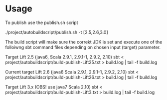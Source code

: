 
Usage
===== 

To publish use the publish.sh script

./project/autobuildscript/publish.sh -t [2.5,2.6,3.0]

The build script will make sure the correkt JDK is set and execute one of the folloiwng 
sbt command files depending on chosen input (target) parameter.

Target Lift 2.5 (java6, Scala 2.9.1, 2.9.1-1, 2.9.2, 2.10)
sbt < project/autobuildscript/build-publish-Lift25.txt > build.log | tail -f build.log

Current target Lift 2.6 (java6 Scala 2.9.1, 2.9.1-1, 2.9.2, 2.10)
sbt < project/autobuildscript/build-publish-Lift26.txt > build.log | tail -f build.log

Target Lift 3.x (OBS! use java7 Scala 2.10)
sbt < project/autobuildscript/build-publish-Lift3.txt > build.log | tail -f build.log
